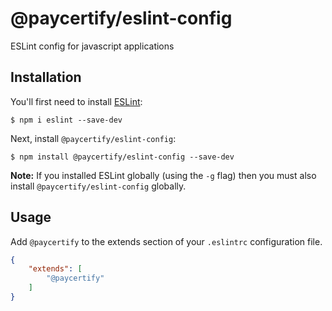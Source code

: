 # @paycertify/eslint-config

ESLint config for javascript applications

## Installation

You'll first need to install [ESLint](http://eslint.org):

```
$ npm i eslint --save-dev
```

Next, install `@paycertify/eslint-config`:

```
$ npm install @paycertify/eslint-config --save-dev
```

**Note:** If you installed ESLint globally (using the `-g` flag) then you must also install `@paycertify/eslint-config` globally.

## Usage

Add `@paycertify` to the extends section of your `.eslintrc` configuration file.

```json
{
    "extends": [
        "@paycertify"
    ]
}
```





